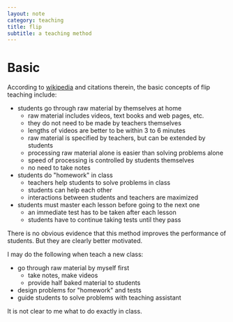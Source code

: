 ```yaml
---
layout: note
category: teaching
title: flip
subtitle: a teaching method
---
```


Basic
=====

According to [wikipedia][wp] and citations therein, the basic concepts of flip
teaching include:

- students go through raw material by themselves at home
  - raw material includes videos, text books and web pages, etc.
  - they do not need to be made by teachers themselves
  - lengths of videos are better to be within 3 to 6 minutes
  - raw material is specified by teachers, but can be extended by students
  - processing raw material alone is easier than solving problems alone
  - speed of processing is controlled by students themselves
  - no need to take notes
- students do "homework" in class
  - teachers help students to solve problems in class
  - students can help each other
  - interactions between students and teachers are maximized
- students must master each lesson before going to the next one
  - an immediate test has to be taken after each lesson
  - students have to continue taking tests until they pass 

There is no obvious evidence that this method improves the performance of
students. But they are clearly better motivated.

I may do the following when teach a new class:

- go through raw material by myself first
  - take notes, make videos
  - provide half baked material to students
- design problems for "homework" and tests
- guide students to solve problems with teaching assistant

It is not clear to me what to do exactly in class.

[wp]: http://en.wikipedia.org/wiki/Flip_teaching
